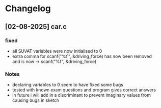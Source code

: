 # Changelog

## [02-08-2025] car.c
### fixed
- all SUVAT variables were now initialised to 0
- extra comma for scanf("%f,", &driving_force) has now been removed and is now -> scanf("%f", &driving_force)

### Notes
- declaring variables to 0 seem to have fixed some bugs
- tested with known exam questions and program gives correct answers
- in future i will add in a discriminant to prevent imaginary values from causing bugs in sketch
